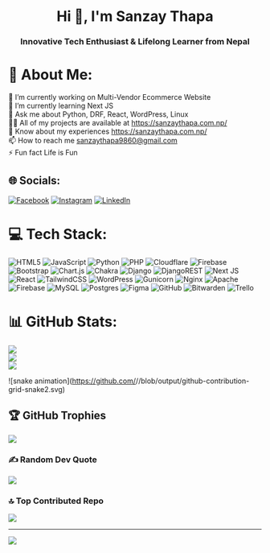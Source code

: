 <h1 align="center">Hi 👋, I'm Sanzay Thapa</h1>
<h3 align="center">Innovative Tech Enthusiast & Lifelong Learner from Nepal</h3>

# 💫 About Me:
🔭 I’m currently working on Multi-Vendor Ecommerce Website<br>🌱 I’m currently learning Next JS<br>💬 Ask me about Python, DRF, React, WordPress, Linux<br>👨‍💻 All of my projects are available at https://sanzaythapa.com.np/<br>📄 Know about my experiences https://sanzaythapa.com.np/<br>📫 How to reach me sanzaythapa9860@gmail.com<br>⚡ Fun fact Life is Fun


## 🌐 Socials:
[![Facebook](https://img.shields.io/badge/Facebook-%231877F2.svg?logo=Facebook&logoColor=white)](https://facebook.com/sanzay.t) [![Instagram](https://img.shields.io/badge/Instagram-%23E4405F.svg?logo=Instagram&logoColor=white)](https://instagram.com/sanzay.t) [![LinkedIn](https://img.shields.io/badge/LinkedIn-%230077B5.svg?logo=linkedin&logoColor=white)](https://linkedin.com/in/snzt) 

# 💻 Tech Stack:
![HTML5](https://img.shields.io/badge/html5-%23E34F26.svg?style=for-the-badge&logo=html5&logoColor=white) ![JavaScript](https://img.shields.io/badge/javascript-%23323330.svg?style=for-the-badge&logo=javascript&logoColor=%23F7DF1E) ![Python](https://img.shields.io/badge/python-3670A0?style=for-the-badge&logo=python&logoColor=ffdd54) ![PHP](https://img.shields.io/badge/php-%23777BB4.svg?style=for-the-badge&logo=php&logoColor=white) ![Cloudflare](https://img.shields.io/badge/Cloudflare-F38020?style=for-the-badge&logo=Cloudflare&logoColor=white) ![Firebase](https://img.shields.io/badge/firebase-%23039BE5.svg?style=for-the-badge&logo=firebase) ![Bootstrap](https://img.shields.io/badge/bootstrap-%238511FA.svg?style=for-the-badge&logo=bootstrap&logoColor=white) ![Chart.js](https://img.shields.io/badge/chart.js-F5788D.svg?style=for-the-badge&logo=chart.js&logoColor=white) ![Chakra](https://img.shields.io/badge/chakra-%234ED1C5.svg?style=for-the-badge&logo=chakraui&logoColor=white) ![Django](https://img.shields.io/badge/django-%23092E20.svg?style=for-the-badge&logo=django&logoColor=white) ![DjangoREST](https://img.shields.io/badge/DJANGO-REST-ff1709?style=for-the-badge&logo=django&logoColor=white&color=ff1709&labelColor=gray) ![Next JS](https://img.shields.io/badge/Next-black?style=for-the-badge&logo=next.js&logoColor=white) ![React](https://img.shields.io/badge/react-%2320232a.svg?style=for-the-badge&logo=react&logoColor=%2361DAFB) ![TailwindCSS](https://img.shields.io/badge/tailwindcss-%2338B2AC.svg?style=for-the-badge&logo=tailwind-css&logoColor=white) ![WordPress](https://img.shields.io/badge/WordPress-%23117AC9.svg?style=for-the-badge&logo=WordPress&logoColor=white) ![Gunicorn](https://img.shields.io/badge/gunicorn-%298729.svg?style=for-the-badge&logo=gunicorn&logoColor=white) ![Nginx](https://img.shields.io/badge/nginx-%23009639.svg?style=for-the-badge&logo=nginx&logoColor=white) ![Apache](https://img.shields.io/badge/apache-%23D42029.svg?style=for-the-badge&logo=apache&logoColor=white) ![Firebase](https://img.shields.io/badge/firebase-a08021?style=for-the-badge&logo=firebase&logoColor=ffcd34) ![MySQL](https://img.shields.io/badge/mysql-4479A1.svg?style=for-the-badge&logo=mysql&logoColor=white) ![Postgres](https://img.shields.io/badge/postgres-%23316192.svg?style=for-the-badge&logo=postgresql&logoColor=white) ![Figma](https://img.shields.io/badge/figma-%23F24E1E.svg?style=for-the-badge&logo=figma&logoColor=white) ![GitHub](https://img.shields.io/badge/github-%23121011.svg?style=for-the-badge&logo=github&logoColor=white) ![Bitwarden](https://img.shields.io/badge/bitwarden-%23175DDC.svg?style=for-the-badge&logo=bitwarden&logoColor=white) ![Trello](https://img.shields.io/badge/Trello-%23026AA7.svg?style=for-the-badge&logo=Trello&logoColor=white)
# 📊 GitHub Stats:
![](https://github-readme-stats.vercel.app/api?username=sanzayThapa&theme=nightowl&hide_border=false&include_all_commits=true&count_private=true)<br/>
![](https://github-readme-streak-stats.herokuapp.com/?user=sanzayThapa&theme=nightowl&hide_border=false)<br/>
![](https://github-readme-stats.vercel.app/api/top-langs/?username=sanzayThapa&theme=nightowl&hide_border=false&include_all_commits=true&count_private=true&layout=compact)

![snake animation](https://github.com/<seu user name>/<seu user name>/blob/output/github-contribution-grid-snake2.svg)

## 🏆 GitHub Trophies
![](https://github-profile-trophy.vercel.app/?username=sanzayThapa&theme=gotham&no-frame=false&no-bg=true&margin-w=4)

### ✍️ Random Dev Quote
![](https://quotes-github-readme.vercel.app/api?type=horizontal&theme=radical)

### 🔝 Top Contributed Repo
![](https://github-contributor-stats.vercel.app/api?username=sanzayThapa&limit=5&theme=dark&combine_all_yearly_contributions=true)

---
[![](https://visitcount.itsvg.in/api?id=sanzayThapa&icon=0&color=1)](https://visitcount.itsvg.in)

<!-- Proudly created with GPRM ( https://gprm.itsvg.in ) -->
